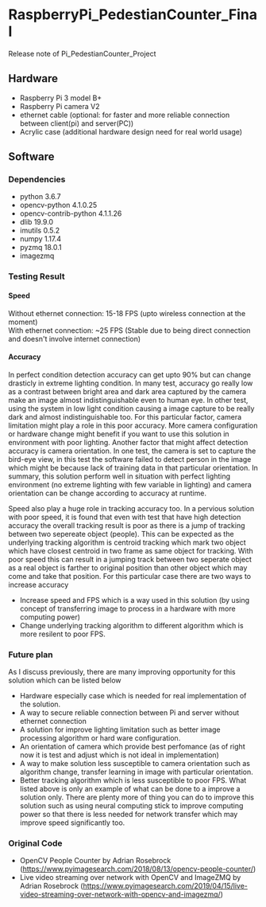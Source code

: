 # RaspberryPi_PedestianCounter_Final
Release note of Pi_PedestianCounter_Project

## Hardware

* Raspberry Pi 3 model B+
* Raspberry Pi camera V2
* ethernet cable (optional: for faster and more reliable connection between client(pi) and server(PC))
* Acrylic case (additional hardware design need for real world usage)

## Software

### Dependencies

* python 3.6.7
* opencv-python 4.1.0.25
* opencv-contrib-python 4.1.1.26
* dlib 19.9.0
* imutils 0.5.2
* numpy 1.17.4
* pyzmq 18.0.1
* imagezmq
  
### Testing Result
#### Speed
Without ethernet connection: 15-18 FPS (upto wireless connection at the moment) <br>
With ethernet connection: ~25 FPS (Stable due to being direct connection and doesn't involve internet connection)
<br>
#### Accuracy
In perfect condition detection accuracy can get upto 90% but can change drasticly in extreme lighting condition. In many test, accuracy go really low as a contrast between bright area and dark area captured by the camera make an image almost indistinguishable even to human eye. 
In other test, using the system in low light condition causing a image capture to be really dark and almost indistinguishable too. 
For this particular factor, camera limitation might play a role in this poor accuracy. 
More camera configuration or hardware change might benefit if you want to use this solution in environment with poor lighting. 
Another factor that might affect detection accuracy is camera orientation. 
In one test, the camera is set to capture the bird-eye view, in this test the software failed to detect person in the image which might be because lack of training data in that particular orientation. 
In summary, this solution perform well in situation with perfect lighting environment (no extreme lighting with few variable in lighting) and camera orientation can be change according to accuracy at runtime.

Speed also play a huge role in tracking accuracy too. 
In a pervious solution with poor speed, it is found that even with test that have high detection accuracy the overall tracking result is poor as there is a jump of tracking between two sepereate object (people). 
This can be expected as the underlying tracking algorithm is centroid tracking which mark two object which have closest centroid in two frame as same object for tracking.
With poor speed this can result in a jumping track between two seperate object as a real object is farther to original position than other object which may come and take that position.
For this particular case there are two ways to increase accuracy
* Increase speed and FPS which is a way used in this solution (by using concept of transferring image to process in a hardware with more computing power) 
* Change underlying tracking algorithm to different algorithm which is more resilent to poor FPS. 

### Future plan
As I discuss previously, there are many improving opportunity for this solution which can be listed below
* Hardware especially case which is needed for real implementation of the solution.
* A way to secure reliable connection between Pi and server without ethernet connection
* A solution for improve lighting limitation such as better image processing algorithm or hard ware configuration.
* An orientation of camera which provide best perfomance (as of right now it is test and adjust which is not ideal in implementation)
* A way to make solution less susceptible to camera orientation such as algorithm change, transfer learning in image with particular orientation.
* Better tracking algorithm which is less susceptible to poor FPS.
What listed above is only an example of what can be done to a improve a solution only. 
There are plenty more of thing you can do to improve this solution such as using neural computing stick to improve computing power so that there is less needed for network transfer which may improve speed significantly too.

### Original Code

* OpenCV People Counter by Adrian Rosebrock (https://www.pyimagesearch.com/2018/08/13/opencv-people-counter/)
* Live video streaming over network with OpenCV and ImageZMQ by Adrian Rosebrock (https://www.pyimagesearch.com/2019/04/15/live-video-streaming-over-network-with-opencv-and-imagezmq/)
